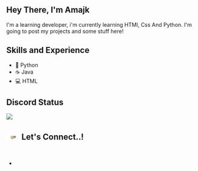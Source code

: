 ## Hey There, I'm Amajk

I'm a learning developer, i'm currently learning HTMl, Css And Python.
I'm going to post my projects and some stuff here!

## Skills and Experience
* 🐍 Python
* ☕ Java
* 💻 HTML

## Discord Status
<img src="https://discord.c99.nl/widget/theme-4/1012685828423684126.png" width="512" >

## <img src="https://github.com/0xAbdulKhalid/0xAbdulKhalid/raw/main/assets/mdImages/handshake.gif" width ="35"><b> Let's Connect..!</b>
<br>
<div align='left' id="contact">
<ul>

<li>
<a href="[Instagram](https://instagram.com/amajk._)" target="_blank">
<a href="[Geek Client Website](https://geekclient.amajk.repl.co/)" target="_blank">
</li>
